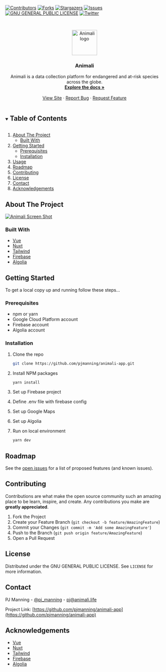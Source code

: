 <!-- PROJECT SHIELDS -->
<!--
*** I'm using markdown "reference style" links for readability.
*** Reference links are enclosed in brackets [ ] instead of parentheses ( ).
*** See the bottom of this document for the declaration of the reference variables
*** for contributors-url, forks-url, etc. This is an optional, concise syntax you may use.
*** https://www.markdownguide.org/basic-syntax/#reference-style-links
-->

[![Contributors][contributors-shield]][contributors-url]
[![Forks][forks-shield]][forks-url]
[![Stargazers][stars-shield]][stars-url]
[![Issues][issues-shield]][issues-url]
[![GNU GENERAL PUBLIC LICENSE][license-shield]][license-url]
[![Twitter][twitter-shield]][twitter-url]

<!-- PROJECT LOGO -->
<br />
<p align="center">
  <a href="https://github.com/pjmanning/animali-app">
    <img src="https://user-images.githubusercontent.com/1847324/157367350-328ef11d-e0ef-4ed0-9bec-3d7610a87af8.png" alt="Animali logo" width="80" height="80">
  </a>

  <h3 align="center">Animali</h3>

  <p align="center">
    Animali is a data collection platform for endangered and at-risk species across the globe.
    <br />
    <a href="https://github.com/pjmanning/animali-app"><strong>Explore the docs »</strong></a>
    <br />
    <br />
    <a href="https://github.com/pjmanning/animali-app">View Site</a>
    ·
    <a href="https://github.com/pjmanning/animali-app/issues">Report Bug</a>
    ·
    <a href="https://github.com/pjmanning/animali-app/issues">Request Feature</a>
  </p>
</p>

<!-- TABLE OF CONTENTS -->
<details open="open">
  <summary><h2 style="display: inline-block">Table of Contents</h2></summary>
  <ol>
    <li>
      <a href="#about-the-project">About The Project</a>
      <ul>
        <li><a href="#built-with">Built With</a></li>
      </ul>
    </li>
    <li>
      <a href="#getting-started">Getting Started</a>
      <ul>
        <li><a href="#prerequisites">Prerequisites</a></li>
        <li><a href="#installation">Installation</a></li>
      </ul>
    </li>
    <li><a href="#usage">Usage</a></li>
    <li><a href="#roadmap">Roadmap</a></li>
    <li><a href="#contributing">Contributing</a></li>
    <li><a href="#license">License</a></li>
    <li><a href="#contact">Contact</a></li>
    <li><a href="#acknowledgements">Acknowledgements</a></li>
  </ol>
</details>

<!-- ABOUT THE PROJECT -->

## About The Project

[![Animali Screen Shot][product-screenshot]](https://animali.life)

### Built With

- [Vue](https://vuejs.org/)
- [Nuxt](https://nuxtjs.org)
- [Tailwind](https://tailwindcss.com)
- [Firebase](https://firebase.google.com/)
- [Algolia](https://algolia.com/)

<!-- GETTING STARTED -->

## Getting Started

To get a local copy up and running follow these steps...

### Prerequisites

- npm or yarn
- Google Cloud Platform account
- Firebase account
- Algolia account

### Installation

1. Clone the repo
   ```sh
   git clone https://github.com/pjmanning/animali-app.git
   ```
2. Install NPM packages
   ```sh
   yarn install
   ```
3. Set up Firebase project

4. Define .env file with firebase config

5. Set up Google Maps

6. Set up Algolia

7. Run on local environment
   ```sh
   yarn dev
   ```

<!-- USAGE EXAMPLES -->

<!-- ## Usage

_Coming soon..._

Use this space to show useful examples of how a project can be used. Additional screenshots, code examples and demos work well in this space. You may also link to more resources.

_For more examples, please refer to the [Documentation](https://example.com)_ -->

<!-- ROADMAP -->

## Roadmap

See the [open issues](https://github.com/pjmanning/animali-app/issues) for a list of proposed features (and known issues).

<!-- CONTRIBUTING -->

## Contributing

Contributions are what make the open source community such an amazing place to be learn, inspire, and create. Any contributions you make are **greatly appreciated**.

1. Fork the Project
2. Create your Feature Branch (`git checkout -b feature/AmazingFeature`)
3. Commit your Changes (`git commit -m 'Add some AmazingFeature'`)
4. Push to the Branch (`git push origin feature/AmazingFeature`)
5. Open a Pull Request

<!-- LICENSE -->

## License

Distributed under the GNU GENERAL PUBLIC LICENSE. See `LICENSE` for more information.

<!-- CONTACT -->

## Contact

PJ Manning - [@pj_manning](https://twitter.com/pj_manning) - pj@animali.life

Project Link: [https://github.com/pjmanning/animali-app](https://github.com/pjmanning/animali-app)

<!-- ACKNOWLEDGEMENTS -->

## Acknowledgements

- [Vue](https://vuejs.org/)
- [Nuxt](https://nuxtjs.org)
- [Tailwind](https://tailwindcss.com)
- [Firebase](https://firebase.google.com/)
- [Algolia](https://algolia.com/)

<!-- MARKDOWN LINKS & IMAGES -->
<!-- https://www.markdownguide.org/basic-syntax/#reference-style-links -->

[contributors-shield]: https://img.shields.io/github/contributors/pjmanning/animali-app.svg?style=for-the-badge
[contributors-url]: https://github.com/pjmanning/animali-app/graphs/contributors
[forks-shield]: https://img.shields.io/github/forks/pjmanning/animali-app.svg?style=for-the-badge
[forks-url]: https://github.com/pjmanning/animali-app/network/members
[stars-shield]: https://img.shields.io/github/stars/pjmanning/animali-app.svg?style=for-the-badge
[stars-url]: https://github.com/pjmanning/animali-app/stargazers
[issues-shield]: https://img.shields.io/github/issues/pjmanning/animali-app.svg?style=for-the-badge
[issues-url]: https://github.com/pjmanning/animali-app/issues
[license-shield]: https://img.shields.io/github/license/pjmanning/animali-app.svg?style=for-the-badge
[license-url]: https://github.com/pjmanning/animali-app/blob/master/LICENSE.txt
[linkedin-shield]: https://img.shields.io/badge/-LinkedIn-black.svg?style=for-the-badge&logo=linkedin&colorB=555
[linkedin-url]: https://linkedin.com/in/philmanning1
[twitter-shield]: https://img.shields.io/badge/-Twitter-black.svg?style=for-the-badge&logo=twitter&colorB=555
[twitter-url]: https://twitter.com/pj_manning
[product-screenshot]: https://user-images.githubusercontent.com/1847324/157366656-10b09406-fa4a-4f26-89a5-9aa943b229e7.jpg
